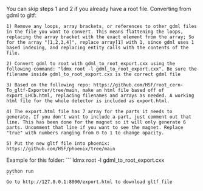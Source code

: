 You can skip steps 1 and 2 if you already have a root file.
Converting from gdml to gltf:

    1) Remove any loops, array brackets, or references to other gdml files in the file you want to convert. This means flattening the loops, replacing the array bracket with the exact element from the array; So for the array "[1,2,3,4]", replace array[1] with 1, since gdml uses 1 based indexing, and replacing entity calls with the contents of the file.

    2) Convert gdml to root with gdml_to_root_export.cxx using the following command: "ldmx root -l gdml_to_root_export.cxx". Be sure the filename inside gdml_to_root_export.cxx is the correct gdml file

    3) Based on the following repo: https://github.com/HSF/root_cern-To_gltf-Exporter/tree/main, make an html file based off of export_LHCb.html, replacing filenames and arrays as needed. A working html file for the whole detector is included as export.html.

    4) The export.html file has 7 array for the parts it needs to generate. If you don't want to include a part, just comment out that line. This has been done for the magnet so it will only generate 6 parts. Uncomment that line if you want to see the magnet. Replace "true" with numbers ranging from 0 to 1 to change opacity.

    5) Put the new gltf file into phoenix: https://github.com/HSF/phoenix/tree/main

Example for this folder:
    ```
    ldmx root -l gdml_to_root_export.cxx
    
    python run
    ```
    Go to http://127.0.0.1:8000/export.html to download gltf file
    

